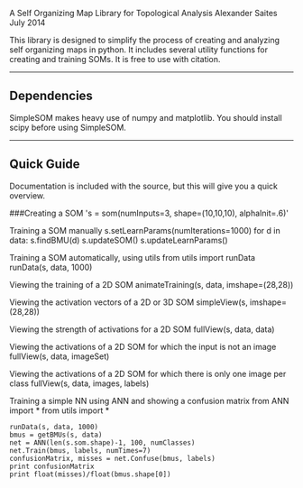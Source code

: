 A Self Organizing Map Library for Topological Analysis
Alexander Saites
July 2014

This library is designed to simplify the process of creating and analyzing self
organizing maps in python. It includes several utility functions for creating
and training SOMs. It is free to use with citation.

--------------
Dependencies
--------------
SimpleSOM makes heavy use of numpy and matplotlib. You should install scipy
before using SimpleSOM.


--------------
Quick Guide
--------------
Documentation is included with the source, but this will give you a quick 
overview.

###Creating a SOM
's = som(numInputs=3, shape=(10,10,10), alphaInit=.6)'

Training a SOM manually
    s.setLearnParams(numIterations=1000)
    for d in data:
        s.findBMU(d)
        s.updateSOM()
        s.updateLearnParams()

Training a SOM automatically, using utils
    from utils import runData
    runData(s, data, 1000)

Viewing the training of a 2D SOM
    animateTraining(s, data, imshape=(28,28))

Viewing the activation vectors of a 2D or 3D SOM
    simpleView(s, imshape=(28,28))

Viewing the strength of activations for a 2D SOM
    fullView(s, data, data)

Viewing the activations of a 2D SOM for which the input is not an image
    fullView(s, data, imageSet)

Viewing the activations of a 2D SOM for which there is only one image per class
    fullView(s, data, images, labels)

Training a simple NN using ANN and showing a confusion matrix
    from ANN import *
    from utils import *

    runData(s, data, 1000)
    bmus = getBMUs(s, data)
    net = ANN(len(s.som.shape)-1, 100, numClasses)
    net.Train(bmus, labels, numTimes=7)
    confusionMatrix, misses = net.Confuse(bmus, labels)
    print confusionMatrix
    print float(misses)/float(bmus.shape[0])

